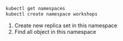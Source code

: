 ```sh
kubectl get namespaces
kubectl create namespace workshops
```

1. Create new replica set in this namespace
2. Find all object in this namespace


